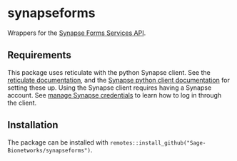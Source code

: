 # synapseforms
Wrappers for the [Synapse Forms Services API](https://docs.synapse.org/rest/#org.sagebionetworks.repo.web.controller.FormController).

## Requirements

This package uses reticulate with the python Synapse client. See the
[reticulate documentation](https://rstudio.github.io/reticulate/), and the
[Synapse python client documentation](https://python-docs.synapse.org/build/html/index.html)
for setting these up. Using the Synapse client requires having a Synapse
account. See [manage Synapse credentials](https://python-docs.synapse.org/build/html/Credentials.html)
to learn how to log in through the client.

## Installation

The package can be installed with
`remotes::install_github("Sage-Bionetworks/synapseforms")`.

